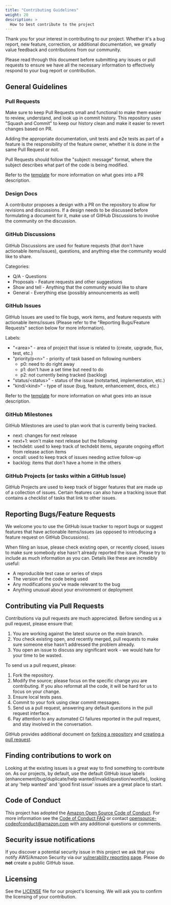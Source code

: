 ```yaml
---
title: "Contributing Guidelines"
weight: 20
description: >
  How to best contribute to the project
---
```


Thank you for your interest in contributing to our project. Whether it's a bug report, new feature, correction, or additional
documentation, we greatly value feedback and contributions from our community.

Please read through this document before submitting any issues or pull requests to ensure we have all the necessary
information to effectively respond to your bug report or contribution.

## General Guidelines

### Pull Requests

Make sure to keep Pull Requests small and functional to make them easier to review, understand, and look up in commit history.
This repository uses "Squash and Commit" to keep our history clean and make it easier to revert changes based on PR.

Adding the appropriate documentation, unit tests and e2e tests as part of a feature is the responsibility of the
feature owner, whether it is done in the same Pull Request or not.

Pull Requests should follow the "subject: message" format, where the subject describes what part of the code is being
modified.

Refer to the [template](https://github.com/aws/eks-anywhere/blob/main/.github/PULL_REQUEST_TEMPLATE.md) for more information on what goes into a PR description.

### Design Docs

A contributor proposes a design with a PR on the repository to allow for revisions and discussions.
If a design needs to be discussed before formulating a document for it, make use of GitHub Discussions to
involve the community on the discussion.

### GitHub Discussions

GitHub Discussions are used for feature requests (that don't have actionable items/issues), questions, and anything else
the community would like to share.

Categories:
* Q/A - Questions
* Proposals - Feature requests and other suggestions
* Show and tell - Anything that the community would like to share
* General - Everything else (possibly announcements as well)

### GitHub Issues

GitHub Issues are used to file bugs, work items, and feature requests with actionable items/issues (Please refer to the
"Reporting Bugs/Feature Requests" section below for more information).

Labels:
* "\<area\>" - area of project that issue is related to (create, upgrade, flux, test, etc.)
* "priority/p\<n\>" - priority of task based on following numbers
  * p0: need to do right away
  * p1: don't have a set time but need to do
  * p2: not currently being tracked (backlog)
* "status/\<status\>" - status of the issue (notstarted, implementation, etc.)
* "kind/\<kind\>" - type of issue (bug, feature, enhancement, docs, etc.)

Refer to the [template](https://github.com/aws/eks-anywhere/tree/main/.github/ISSUE_TEMPLATE) for more information on
what goes into an issue description.

### GitHub Milestones

GitHub Milestones are used to plan work that is currently being tracked.

* next: changes for next release
* next+1: won't make next release but the following
* techdebt: used to keep track of techdebt items, separate ongoing effort from release action items
* oncall: used to keep track of issues needing active follow-up
* backlog: items that don't have a home in the others

### GitHub Projects (or tasks within a GitHub Issue)

GitHub Projects are used to keep track of bigger features that are made up of a collection of issues.
Certain features can also have a tracking issue that contains a checklist of tasks that
link to other issues.

## Reporting Bugs/Feature Requests

We welcome you to use the GitHub issue tracker to report bugs or suggest features that have actionable items/issues
(as opposed to introducing a feature request on GitHub Discussions).

When filing an issue, please check existing open, or recently closed, issues to make sure somebody else hasn't already
reported the issue. Please try to include as much information as you can. Details like these are incredibly useful:

* A reproducible test case or series of steps
* The version of the code being used
* Any modifications you've made relevant to the bug
* Anything unusual about your environment or deployment

## Contributing via Pull Requests
Contributions via pull requests are much appreciated. Before sending us a pull request, please ensure that:

1. You are working against the latest source on the *main* branch.
1. You check existing open, and recently merged, pull requests to make sure someone else hasn't addressed the problem already.
1. You open an issue to discuss any significant work - we would hate for your time to be wasted.

To send us a pull request, please:

1. Fork the repository.
1. Modify the source; please focus on the specific change you are contributing. If you also reformat all the code, it
   will be hard for us to focus on your change.
1. Ensure local tests pass.
1. Commit to your fork using clear commit messages.
1. Send us a pull request, answering any default questions in the pull request interface.
1. Pay attention to any automated CI failures reported in the pull request, and stay involved in the conversation.

GitHub provides additional document on [forking a repository](https://help.github.com/articles/fork-a-repo/) and
[creating a pull request](https://help.github.com/articles/creating-a-pull-request/).


## Finding contributions to work on
Looking at the existing issues is a great way to find something to contribute on. As our projects, by default, use the
default GitHub issue labels (enhancement/bug/duplicate/help wanted/invalid/question/wontfix), looking at any 'help wanted'
and 'good first issue' issues are a great place to start.


## Code of Conduct
This project has adopted the [Amazon Open Source Code of Conduct](https://aws.github.io/code-of-conduct).
For more information see the [Code of Conduct FAQ](https://aws.github.io/code-of-conduct-faq) or contact
opensource-codeofconduct@amazon.com with any additional questions or comments.


## Security issue notifications
If you discover a potential security issue in this project we ask that you notify AWS/Amazon Security via our
[vulnerability reporting page](http://aws.amazon.com/security/vulnerability-reporting/). Please do **not** create a
public GitHub issue.


## Licensing

See the [LICENSE](LICENSE) file for our project's licensing. We will ask you to confirm the licensing of your contribution.
